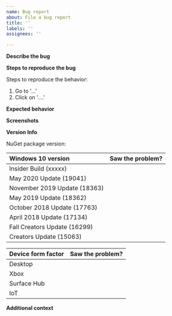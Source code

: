 ```yaml
---
name: Bug report
about: File a bug report
title: ''
labels: ''
assignees: ''

---
```


**Describe the bug**
<!-- Please enter a short, clear description of the bug -->
<!-- For bugs related to UWP or the app models, please open a bug on the Project Reunion repository: https://github.com/microsoft/ProjectReunion -->

**Steps to reproduce the bug**
<!-- Please provide any required setup and steps to reproduce the behavior -->
Steps to reproduce the behavior:
1. Go to '...'
2. Click on '....'

**Expected behavior**
<!-- Please provide a description of what you expected to happen-->

**Screenshots**
<!-- If applicable, add screenshots here to help explain your problem -->

**Version Info**
<!-- Please enter your WinUI NuGet package version, OS version(s), and form factor(s) -->

NuGet package version: 
<!-- 
Examples
[Microsoft.UI.Xaml 2.4.0]
[Microsoft.UI.Xaml.2.4.0-prerelease.200506001]
[Microsoft.WinUI 3.0.0-preview1.200515.3]
-->

<!-- Which Windows versions did you see the issue on? Leave blank if you didn't try that version. -->
| Windows 10 version                  | Saw the problem? |
| :--------------------------------- | :-------------------- |
| Insider Build (xxxxx)              | <!-- Yes/No? -->   |
| May 2020 Update (19041)            | <!-- Yes/No? -->   |
| November 2019 Update (18363)       | <!-- Yes/No? -->   |
| May 2019 Update (18362)            | <!-- Yes/No? -->   |
| October 2018 Update (17763)        | <!-- Yes/No? -->   |
| April 2018 Update (17134)          | <!-- Yes/No? -->   |
| Fall Creators Update (16299)       | <!-- Yes/No? -->   |
| Creators Update (15063)            | <!-- Yes/No? -->   |

<!-- Which device form factors did you see the issue on? Leave blank if you didn't try that device. -->
| Device form factor | Saw the problem? |
| :----------------- | :--------------- |
| Desktop            | <!-- Yes/No? --> |
| Xbox               | <!-- Yes/No? --> |
| Surface Hub        | <!-- Yes/No? --> |
| IoT                | <!-- Yes/No? --> |


**Additional context**
<!-- Enter any other applicable info here -->
